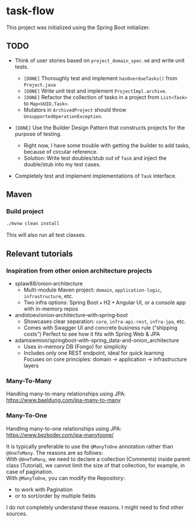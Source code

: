# task-flow

This project was initialized using the Spring Boot initializer.

## TODO

- Think of user stories based on `project_domain_spec.md` and write unit tests.
  - `[DONE]` Thoroughly test and implement `hasOverdueTasks()` from `Project.java`
  - `[DONE]` Write unit test and implement `ProjectImpl.archive`.
  - `[DONE]` Refactor the collection of tasks in a project from `List<Task>` to `Map<UUID,Task>`.
  - Mutators in `ArchivedProject` should throw `UnsupportedOperationException`.
- `[DONE]` Use the Builder Design Pattern that constructs projects for the purpose of testing.
  - Right now, I have some trouble with getting the builder to add tasks, because of circular reference.
  - Solution: Write test doubles/stub out of `Task` and inject the double/stub into my test cases.

- Completely test and implement implementations of `Task` interface.

## Maven

### Build project

```bash
./mvnw clean install
```

This will also run all test classes.

## Relevant tutorials

### Inspiration from other onion architecture projects

- splaw88/onion‑architecture
  - Multi-module Maven project: `domain`, `application-logic`, `infrastructure`, etc.
  - Two infra options: Spring Boot + H2 + Angular UI, or a console app with in-memory repos
- andistoev/onion‑architecture‑with‑spring‑boot
  - Showcases clear separation: `core`, `infra-api-rest`, `infra-jpa`, etc.
  - Comes with Swagger UI and concrete business rule (“shipping costs”)
Perfect to see how it fits with Spring Web & JPA
- adamsiemion/springboot-with-spring_data-and-onion_architecture
  - Uses in-memory DB (Fongo) for simplicity
  - Includes only one REST endpoint, ideal for quick learning <br>
    Focuses on core principles: domain → application → infrastructure layers

### Many-To-Many

Handling many-to-many relationships using JPA: https://www.baeldung.com/jpa-many-to-many

### Many-To-One

Handling many-to-one relationships using JPA: https://www.bezkoder.com/jpa-manytoone/

It is typically preferable to use the `@ManyToOne` annotation rather than `@OneToMany`.
The reasons are as follows: <br>
With `@OneToMany`, we need to declare a collection (Comments) inside parent class (Tutorial), we cannot limit the size of that collection, for example, in case of pagination. <br>
With `@ManyToOne`, you can modify the Repository:

- to work with Pagination
- or to sort/order by multiple fields

I do not completely understand these reasons. I might need to find other sources.
